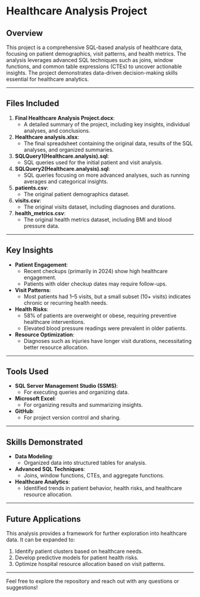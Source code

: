 # Healthcare Analysis Project

## Overview
This project is a comprehensive SQL-based analysis of healthcare data, focusing on patient demographics, visit patterns, and health metrics. The analysis leverages advanced SQL techniques such as joins, window functions, and common table expressions (CTEs) to uncover actionable insights. The project demonstrates data-driven decision-making skills essential for healthcare analytics.

---

## Files Included
1. **Final Healthcare Analysis Project.docx**: 
   - A detailed summary of the project, including key insights, individual analyses, and conclusions.
2. **Healthcare analysis.xlsx**: 
   - The final spreadsheet containing the original data, results of the SQL analyses, and organized summaries.
3. **SQLQuery1(Healthcare.analysis).sql**: 
   - SQL queries used for the initial patient and visit analysis.
4. **SQLQuery2(Healthcare.analysis).sql**: 
   - SQL queries focusing on more advanced analyses, such as running averages and categorical insights.
5. **patients.csv**: 
   - The original patient demographics dataset.
6. **visits.csv**: 
   - The original visits dataset, including diagnoses and durations.
7. **health_metrics.csv**: 
   - The original health metrics dataset, including BMI and blood pressure data.

---

## Key Insights
- **Patient Engagement**:
  - Recent checkups (primarily in 2024) show high healthcare engagement.
  - Patients with older checkup dates may require follow-ups.
- **Visit Patterns**:
  - Most patients had 1–5 visits, but a small subset (10+ visits) indicates chronic or recurring health needs.
- **Health Risks**:
  - 58% of patients are overweight or obese, requiring preventive healthcare interventions.
  - Elevated blood pressure readings were prevalent in older patients.
- **Resource Optimization**:
  - Diagnoses such as injuries have longer visit durations, necessitating better resource allocation.

---

## Tools Used
- **SQL Server Management Studio (SSMS)**:
  - For executing queries and organizing data.
- **Microsoft Excel**:
  - For organizing results and summarizing insights.
- **GitHub**:
  - For project version control and sharing.

---

## Skills Demonstrated
- **Data Modeling**:
  - Organized data into structured tables for analysis.
- **Advanced SQL Techniques**:
  - Joins, window functions, CTEs, and aggregate functions.
- **Healthcare Analytics**:
  - Identified trends in patient behavior, health risks, and healthcare resource allocation.

---

## Future Applications
This analysis provides a framework for further exploration into healthcare data. It can be expanded to:
1. Identify patient clusters based on healthcare needs.
2. Develop predictive models for patient health risks.
3. Optimize hospital resource allocation based on visit patterns.

---

Feel free to explore the repository and reach out with any questions or suggestions!
